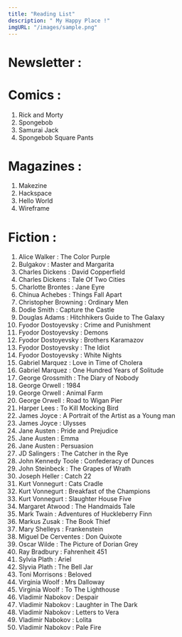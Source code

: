 ```yaml
---
title: "Reading List"
description: " My Happy Place !"
imgURL: "/images/sample.png"
---
```


# Newsletter :

# Comics :

1. Rick and Morty
2. Spongebob
3. Samurai Jack
4. Spongebob Square Pants

# Magazines :

1. Makezine 
2. Hackspace
3. Hello World
4. Wireframe

# Fiction :

1. Alice Walker : The Color Purple
2. Bulgakov : Master and Margarita
3. Charles Dickens : David Copperfield
4. Charles Dickens : Tale Of Two Cities
5. Charlotte Brontes : Jane Eyre
6. Chinua Achebes : Things Fall Apart
7. Christopher Browning : Ordinary Men
8. Dodie Smith : Capture the Castle
9. Douglas Adams : Hitchhikers Guide to The Galaxy
10. Fyodor Dostoyevsky : Crime and Punishment
11. Fyodor Dostoyevsky : Demons
12. Fyodor Dostoyevsky : Brothers Karamazov
13. Fyodor Dostoyevsky : The Idiot
14. Fyodor Dostoyevsky : White Nights
15. Gabriel Marquez : Love in Time of Cholera
16. Gabriel Marquez : One Hundred Years of Solitude
17. George Grossmith : The Diary of Nobody
18. George Orwell : 1984
19. George Orwell : Animal Farm
20. George Orwell : Road to Wigan Pier
21. Harper Lees : To Kill Mocking Bird
22. James Joyce : A Portrait of the Artist as a Young man
23. James Joyce : Ulysses
24. Jane Austen : Pride and Prejudice
25. Jane Austen : Emma
26. Jane Austen : Persuasion
27. JD Salingers : The Catcher in the Rye
28. John Kennedy Toole : Confederacy of Dunces
29. John Steinbeck : The Grapes of Wrath
30. Joseph Heller : Catch 22
31. Kurt Vonnegurt : Cats Cradle
32. Kurt Vonnegurt : Breakfast of the Champions
33. Kurt Vonnegurt : Slaughter House Five
34. Margaret Atwood : The Handmaids Tale
35. Mark Twain : Adventures of Huckleberry Finn
36. Markus Zusak : The Book Thief
37. Mary Shelleys : Frankenstein
38. Miguel De Cerventes : Don Quixote
39. Oscar Wilde : The Picture of Dorian Grey
40. Ray Bradbury : Fahrenheit 451
41. Sylvia Plath : Ariel
42. Slyvia Plath : The Bell Jar
43. Toni Morrisons : Beloved
44. Virginia Woolf : Mrs Dalloway
45. Virginia Woolf : To The Lighthouse
46. Vladimir Nabokov : Despair
47. Vladimir Nabokov : Laughter in The Dark
48. Vladimir Nabokov : Letters to Vera
49. Vladimir Nabokov : Lolita
50. Vladimir Nabokov : Pale Fire